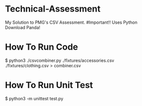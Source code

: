 # Technical-Assessment
My Solution to PMG's CSV Assessment.
#Important!!
Uses Python
Download Panda!

# How To Run Code
$ python3 ./csvcombiner.py ./fixtures/accessories.csv ./fixtures/clothing.csv > combiner.csv

# How To Run Unit Test
$ python3 -m unittest test.py
